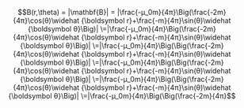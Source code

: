 $$B(r,\theta) = |\mathbf{B}| = |\frac{-μ_0m}{4π}\Big(\frac{-2m}{4π}\cos(θ)\widehat {\boldsymbol r}+\frac{-m}{4π}\sin(θ)\widehat {\boldsymbol θ}\Big)| \=|\frac{-μ_0m}{4π}\Big(\frac{-2m}{4π}\cos(θ)\widehat {\boldsymbol r}+\frac{-m}{4π}\sin(θ)\widehat {\boldsymbol θ}\Big)| \=|\frac{-μ_0m}{4π}\Big(\Big(\frac{-2m}{4π}\cos(θ)\widehat {\boldsymbol r}+\frac{-m}{4π}\sin(θ)\widehat {\boldsymbol θ}\Big)| \=|\frac{-μ_0m}{4π}\Big(\Big(\frac{-2m}{4π}\cos(θ)\widehat {\boldsymbol r}+\frac{-m}{4π}\sin(θ)\widehat {\boldsymbol θ}\Big)| \=|\frac{-μ_0m}{4π}\Big(\Big(\frac{-2m}{4π}\cos(θ)\widehat {\boldsymbol r}+\frac{-m}{4π}\sin(θ)\widehat {\boldsymbol θ}\Big)| \=|\frac{-μ_0m}{4π}\Big(\Big(\frac{-2m}{4π}$$